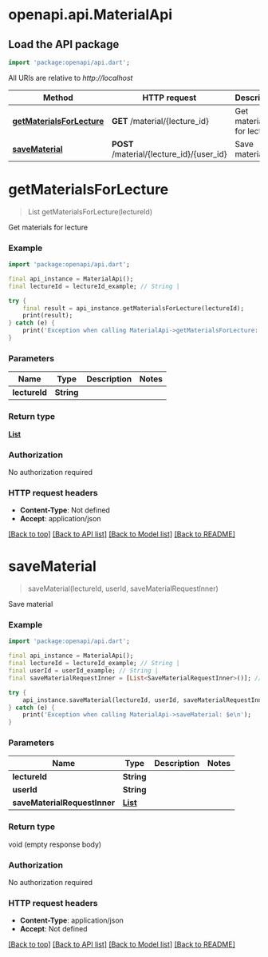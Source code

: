 # openapi.api.MaterialApi

## Load the API package
```dart
import 'package:openapi/api.dart';
```

All URIs are relative to *http://localhost*

Method | HTTP request | Description
------------- | ------------- | -------------
[**getMaterialsForLecture**](MaterialApi.md#getmaterialsforlecture) | **GET** /material/{lecture_id} | Get materials for lecture
[**saveMaterial**](MaterialApi.md#savematerial) | **POST** /material/{lecture_id}/{user_id} | Save material


# **getMaterialsForLecture**
> List<GetMaterialsForLecture200ResponseInner> getMaterialsForLecture(lectureId)

Get materials for lecture

### Example
```dart
import 'package:openapi/api.dart';

final api_instance = MaterialApi();
final lectureId = lectureId_example; // String | 

try {
    final result = api_instance.getMaterialsForLecture(lectureId);
    print(result);
} catch (e) {
    print('Exception when calling MaterialApi->getMaterialsForLecture: $e\n');
}
```

### Parameters

Name | Type | Description  | Notes
------------- | ------------- | ------------- | -------------
 **lectureId** | **String**|  | 

### Return type

[**List<GetMaterialsForLecture200ResponseInner>**](GetMaterialsForLecture200ResponseInner.md)

### Authorization

No authorization required

### HTTP request headers

 - **Content-Type**: Not defined
 - **Accept**: application/json

[[Back to top]](#) [[Back to API list]](../README.md#documentation-for-api-endpoints) [[Back to Model list]](../README.md#documentation-for-models) [[Back to README]](../README.md)

# **saveMaterial**
> saveMaterial(lectureId, userId, saveMaterialRequestInner)

Save material

### Example
```dart
import 'package:openapi/api.dart';

final api_instance = MaterialApi();
final lectureId = lectureId_example; // String | 
final userId = userId_example; // String | 
final saveMaterialRequestInner = [List<SaveMaterialRequestInner>()]; // List<SaveMaterialRequestInner> | 

try {
    api_instance.saveMaterial(lectureId, userId, saveMaterialRequestInner);
} catch (e) {
    print('Exception when calling MaterialApi->saveMaterial: $e\n');
}
```

### Parameters

Name | Type | Description  | Notes
------------- | ------------- | ------------- | -------------
 **lectureId** | **String**|  | 
 **userId** | **String**|  | 
 **saveMaterialRequestInner** | [**List<SaveMaterialRequestInner>**](SaveMaterialRequestInner.md)|  | 

### Return type

void (empty response body)

### Authorization

No authorization required

### HTTP request headers

 - **Content-Type**: application/json
 - **Accept**: Not defined

[[Back to top]](#) [[Back to API list]](../README.md#documentation-for-api-endpoints) [[Back to Model list]](../README.md#documentation-for-models) [[Back to README]](../README.md)

